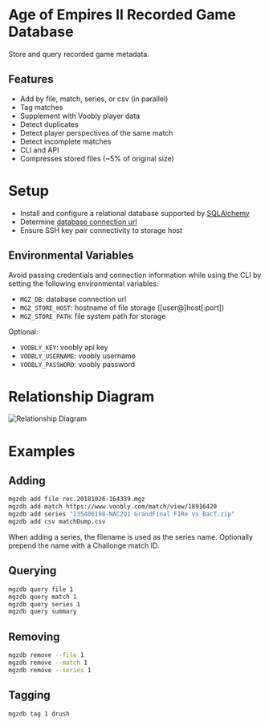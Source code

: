# Age of Empires II Recorded Game Database

Store and query recorded game metadata.

## Features

- Add by file, match, series, or csv (in parallel)
- Tag matches
- Supplement with Voobly player data
- Detect duplicates
- Detect player perspectives of the same match
- Detect incomplete matches
- CLI and API
- Compresses stored files (~5% of original size)

# Setup

- Install and configure a relational database supported by [SQLAlchemy](https://docs.sqlalchemy.org/en/latest/dialects/)
- Determine [database connection url](https://docs.sqlalchemy.org/en/latest/core/engines.html#database-urls)
- Ensure SSH key pair connectivity to storage host

## Environmental Variables

Avoid passing credentials and connection information while using the CLI by setting the following environmental variables:

- `MGZ_DB`: database connection url
- `MGZ_STORE_HOST`: hostname of file storage (\[user@\]host\[:port\])
- `MGZ_STORE_PATH`: file system path for storage

Optional:

- `VOOBLY_KEY`: voobly api key
- `VOOBLY_USERNAME`: voobly username
- `VOOBLY_PASSWORD`: voobly password

# Relationship Diagram

![Relationship Diagram](/docs/schema.png?raw=true)

# Examples

## Adding

```bash
mgzdb add file rec.20181026-164339.mgz
mgzdb add match https://www.voobly.com/match/view/18916420
mgzdb add series "135406198-NAC2Q1 GrandFinal F1Re vs BacT.zip"
mgzdb add csv matchDump.csv
```

When adding a series, the filename is used as the series name. Optionally prepend the name with a Challonge match ID.

## Querying

```bash
mgzdb query file 1
mgzdb query match 1
mgzdb query series 1
mgzdb query summary
```

## Removing

```bash
mgzdb remove --file 1
mgzdb remove --match 1
mgzdb remove --series 1
```

## Tagging

```bash
mgzdb tag 1 drush
```
